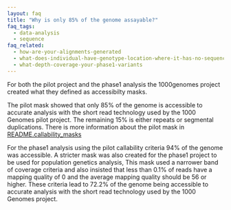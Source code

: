 ```yaml
---
layout: faq
title: "Why is only 85% of the genome assayable?"
faq_tags:
  - data-analysis
  - sequence
faq_related:
  - how-are-your-alignments-generated
  - what-does-individual-have-genotype-location-where-it-has-no-sequence-coverage
  - what-depth-coverage-your-phase1-variants
---
```

                    
For both the pilot project and the phase1 analysis the 1000genomes project created what they defined as accessibilty masks.

The pilot mask showed that only 85% of the genome is accessible to accurate analysis with the short read technology used by the 1000 Genomes pilot project.  The remaining 15% is either repeats or segmental duplications. There is more information about the pilot mask in [README.callability_masks](ftp://ftp.1000genomes.ebi.ac.uk/vol1/ftp/pilot_data/release/2010_03/pilot1/supporting/README_callability_masks)

For the phase1 analysis using the pilot callability criteria 94% of the genome was accessible. A stricter mask was also created for the phase1 project to be used for population genetics analysis, This mask used a narrower band of coverage criteria and also insisted that less than 0.1% of reads have a mapping quality of 0 and the average mapping quality should be 56 or higher. These criteria lead to 72.2% of the genome being accessible to accurate analysis with the short read technology used by the 1000 Genomes project.
